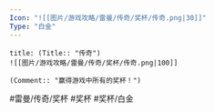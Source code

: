 ```yaml
---
Icon: "![[图片/游戏攻略/雷曼/传奇/奖杯/传奇.png|30]]"
Type: "白金"
---
```

```ad-common-platinum-trophy
title: (Title:: "传奇")
![[图片/游戏攻略/雷曼/传奇/奖杯/传奇.png|100]]

(Comment:: "赢得游戏中所有的奖杯！")
```

#雷曼/传奇/奖杯 #奖杯 #奖杯/白金
